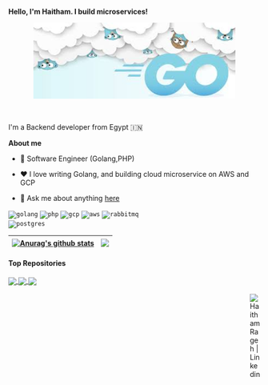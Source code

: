 
**Hello, I'm Haitham. I build microservices!**
<p align="center"><a href="https://github.com/haitham911"><img width="80%" alt="Hello, I'm Haitham. I do open source!" src="./assets/goimage.jfif" width="100"/></a></p>

<br />

I'm a Backend developer from Egypt 🇮🇳

**About me**

- 💼 Software Engineer (Golang,PHP)

- ❤️ I love writing Golang, and building cloud microservice on AWS and GCP

- 💬 Ask me about anything [here](https://github.com/haitham911/haitham911/issues)

<code><img height="20" alt="golang" src="https://github.com/haitham911/haitham911/blob/main/assets/go.png"></code>
<code><img height="20" alt="php" src="https://github.com/haitham911/haitham911/blob/main/assets/php.png"></code>
<code><img height="20" alt="gcp" src="https://github.com/haitham911/haitham911/blob/main/assets/gcp.png"></code>
<code><img height="20" alt="aws" src="https://github.com/haitham911/haitham911/blob/main/assets/aws.png"></code>
<code><img height="20" alt="rabbitmq" src="https://github.com/haitham911/haitham911/blob/main/assets/rabbit.png"></code>    
<code><img height="20" alt="postgres" src="https://github.com/haitham911/haitham911/blob/main/assets/pg.png"></code>    

| <a href="https://github.com/anuraghazra/github-readme-stats"><img align="center" src="https://github-readme-stats.vercel.app/api?username=haitham911&show_icons=true&include_all_commits=true&theme=buefy&hide_border=true" alt="Anurag's github stats" /></a> | <a href="https://github.com/anuraghazra/github-readme-stats"><img align="center" src="https://github-readme-stats.vercel.app/api/top-langs/?username=haitham911&layout=compact&theme=buefy&hide_border=true" /></a> |
| ------------- | ------------- |

#### Top Repositories


<a href="https://github.com/haitham911/fullstack">
  <img align="center" src="https://github-readme-stats.vercel.app/api/pin/?username=haitham911&repo=fullstack&theme=buefy" />
</a>
<a href="https://github.com/haitham911/cd0354-monolith-to-microservices-project">
  <img align="center" src="https://github-readme-stats.vercel.app/api/pin/?username=haitham911&repo=cd0354-monolith-to-microservices-project&theme=buefy" />
</a>
<a href="https://github.com/haitham911/email-microservice">
  <img align="center" src="https://github-readme-stats.vercel.app/api/pin/?username=haitham911&repo=email-microservice&theme=buefy" />
</a>
<br />
<br />

<a href="https://www.linkedin.com/in/haitham-rageh-52b52a10b">
  <img align="right" alt="Haitham Rageh | Linkedin" width="21px" src="https://github.com/haitham911/haitham911.github.io/blob/main/assets/LinkedIn_icon.svg.png" />
</a>


